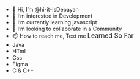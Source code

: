 - 👋 Hi, I’m @hi-it-isDebayan
- 👀 I’m interested in Development
- 🌱 I’m currently learning javascript
- 💞️ I’m looking to collaborate in a Community
- 📫 How to reach me, Text me
<big>Learned So Far</big>
- Java
- HTml
- Css
- Figma
- C & C++

<!---
hi-it-isDebayan/hi-it-isDebayan is a ✨ special ✨ repository because its `README.md` (this file) appears on your GitHub profile.
You can click the Preview link to take a look at your changes.
--->
